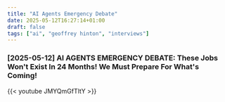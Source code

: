 ```yaml
---
title: "AI Agents Emergency Debate"
date: 2025-05-12T16:27:14+01:00
draft: false
tags: ["ai", "geoffrey hinton", "interviews"]
---
```

### [2025-05-12] AI AGENTS EMERGENCY DEBATE: These Jobs Won't Exist In 24 Months! We Must Prepare For What's Coming!
{{< youtube JMYQmGfTltY >}}
